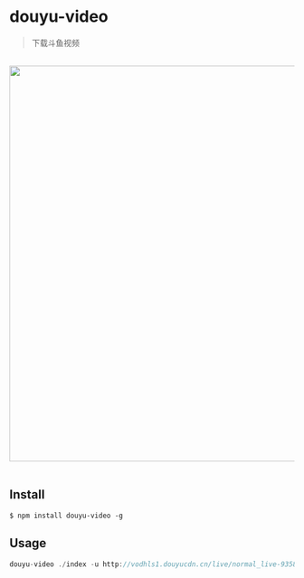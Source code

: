 
# douyu-video 

> 下载斗鱼视频

<p align="center">
	<br>
	<img width="700" src="screenshot.svg">
	<br>
	<br>
</p>

## Install

```
$ npm install douyu-video -g
```


## Usage

```js
douyu-video ./index -u http://vodhls1.douyucdn.cn/live/normal_live-93589rOjrQ4vu2AX--20180502152819/fc13f0c70abb42458c215feed58ee77f_0000116.ts\?k\=ba8a49e6c04cf132820d36f9cdcdc9d9\&t\=5aead046\&u\=30087879\&ct\=web\&vid\=3966728\&d\=2ca4b917f844b60bd310e9bc38031501 -f 异灵术2018-05-02-15
```
